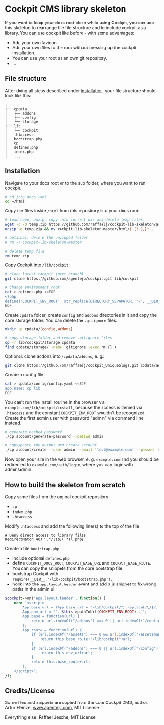 # Cockpit CMS library skeleton

If you want to keep your docs root clean while using Cockpit, you can use this skeleton to rearrange the file structure and to include cockpit as a library. You can use cockpit like before - with some advantages:

* Add your own favicon.
* Add your own files to the root without messing up the cockpit installation.
* You can use your root as an own git repository.
* ...

## File structure

After doing all steps described under [Installation](#installation), your file structure should look like this:

```text
.
├── cpdata
│   ├── addons
│   ├── config
│   └── storage
├── lib
│   └── cockpit
│   .htaccess
│   bootstrap.php
│   cp
│   defines.php
│   index.php
│   ...
```

## Installation

Navigate to your docs root or to the sub folder, where you want to run cockpit.

```bash
# cd into docs root
cd ~/html
```

Copy the files inside `/html` from this repository into your docs root:

```bash
# load repo, unzip, copy into current dir and delete temp files
wget -q -O temp.zip https://github.com/raffaelj/cockpit-lib-skeleton/archive/master.zip
unzip -q temp.zip && mv cockpit-lib-skeleton-master/html/{.[!.],}* .

# optional: delete the unzipped folder
# rm -r cockpit-lib-skeleton-master

# delete temp file
rm temp.zip
```

Copy Cockpit into `/lib/cockpit`:

```bash
# clone latest cockpit (next branch)
git clone https://github.com/agentejo/cockpit.git lib/cockpit

# change environment root
cat > defines.php <<EOF
<?php
define('COCKPIT_ENV_ROOT', str_replace(DIRECTORY_SEPARATOR, '/', __DIR__) . '/cpdata');
EOF
```

Create `cpdata` folder, create `config` and `addons` directories in it and copy the core storage folder. You can delete the `.gitignore` files.

```bash
mkdir -p cpdata/{config,addons}

# copy storage folder and remove .gitignore files
cp -r lib/cockpit/storage cpdata
find cpdata/storage/ -name .gitignore -exec rm {} +
```

Optional: clone addons into `/cpdata/addons`, e. g.:

```bash
git clone https://github.com/raffaelj/cockpit_UniqueSlugs.git cpdata/addons/UniqueSlugs
```

Create a config file:

```bash
cat > cpdata/config/config.yaml <<EOF
app.name: cp lib
EOF
```

You can't run the install routine in the browser via `example.com/lib/cockpit/install`, because the access is denied via `.htaccess` and the constant `COCKPIT_ENV_ROOT` wouldn't be recognized. Create the first admin user with password "admin" via command line instead.

```bash
# generate hashed password
./cp account/generate-password --passwd admin

# copy/paste the output and create account
./cp account/create --user admin --email 'test@example.com' --passwd '$2y$10$fGd3stGM8YASqLsTCQWr0uq/OikGiZeUTXqynqJYMKdzFuPV9ytTK'
```

Now open your site in the web browser, e. g. `example.com` and you should be redirected to `example.com/auth/login`, where you can login with admin/admin.

## How to build the skeleton from scratch

Copy some files from the orginal cockpit repository:

* `cp`
* `index.php`
* `.htaccess`

Modify `.htaccess` and add the following line(s) to the top of the file

```
# Deny direct access to library files
RedirectMatch 403 ^.*/lib/(.*)\.php$
```

Create a file `bootstrap.php`:

* include optional `defines.php`
* define `COCKPIT_DOCS_ROOT`, `COCKPIT_BASE_URL` and `COCKPIT_BASE_ROUTE`. You can copy the snippets from the core bootstrap file.
* bootstrap Cockpit with `require(__DIR__.'/lib/cockpit/bootstrap.php');`
* hook into the `app.layout.header` event and add a js snippet to fix wrong paths in the admin ui.

```php
$cockpit->on('app.layout.header', function() {
    echo '<script>
        App.base_url = (App.base_url + "/lib/cockpit/").replace(/\/$/, "");
        App.env_url = "'. $this->pathToUrl(COCKPIT_ENV_ROOT) .'";
        App.base = function(url) {
            return url.indexOf("/addons") === 0 || url.indexOf("/config") === 0 ? this.env_url+url : this.base_url+url;
        };
        App.route = function(url) {
            if (url.indexOf("/assets") === 0 && url.indexOf("/assetsmanager") !== 0) {
                return this.base_route+"/lib/cockpit"+url;
            }
            if (url.indexOf("/addons") === 0 || url.indexOf("/config") === 0) {
                return this.env_url+url;
            }
            return this.base_route+url;
        };
    </script>';
});
```

## Credits/License

Some files and snippets are copied from the core Cockpit CMS, author: Artur Heinze, www.agentejo.com, MIT License

Everything else: Raffael Jesche, MIT License
